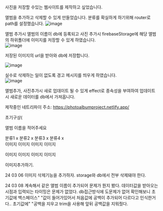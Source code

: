사진을 저장할 수있는 웹사이트를 제작하고 싶었습니다. 

앨범을 추가하고 삭제할 수 있게 만들었습니다. 
분류를 확실하게 하기위해 router로 path를 설정했습니다. 
![image](https://github.com/thseogns/PhotoAlbum/assets/99688960/132ee495-20f9-4ff8-81f4-38ac5f2ff6b1)  

앨범 추가시 앨범의 이름이 db에 등록되고 사진 추가시 firebaseStorage에 해당 앨범의 하위폴더에 이미지를 저장할 수 있게 하였습니다.  
![image](https://github.com/thseogns/PhotoAlbum/assets/99688960/693b57e3-3908-42d1-9737-2eb1c2a2f34c)  

저장된 이미지의 url을 받아와 db에 저장합니다. 

![image](https://github.com/thseogns/PhotoAlbum/assets/99688960/fb7cdafe-4165-48f7-b33e-c653b42fe003)


실수로 삭제하는 일이 없도록 경고 메시지를 띄우게 하였습니다.   
![image](https://github.com/thseogns/PhotoAlbum/assets/99688960/a629936b-ad84-4837-b309-8e961b922abe)  

앨범추가, 사진추가시 새로 업데이트 될 수 있게 effect로 종속성을 부여하여 업데이트시 새로운 데이터를 db에서 가져옵니다. 

제작중인 네트리파이 주소: https://photoalbumproject.netlify.app/







초기구상(  

앨범 이름을 적어주세요  

분류1 x 분류2 x 분류3 x 분류4 x   
이미지 이미지 이미지 이미지  
  
이미지 이미지 이미지 이미지  
  
이미지추가하기.  
  


24 03 06 이미지 삭제기능을 추가하자. storage와 db에서 전부 삭제돼야 한다.

24 03 08 계속해서 같은 앨범 이름이 추가되어 문제가 뭔지 봤다. 데이터값을 받아오는 시점과 입력되는 타이밍은 문제가 없었다. 
db접근방식에 도문제가 없어 확인해보니 초기값에 백스페이스" "값이 들어가있어서 처음값에 공백이 추가되어 다르다고 인식한거다..
초기값에" "공백을 지우고 trim을 사용해 앞뒤 공백값을 지워줬다.

